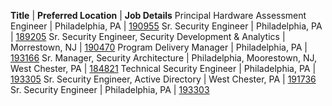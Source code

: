 **Title**  |  **Preferred Location**  | **Job Details**
Principal Hardware Assessment Engineer | Philadelphia, PA | [190955](https://jobs.comcast.com/job-190955-principal-hardware-assessment-engineer-in-philadelphia-pa-telecommunications)
Sr. Security Engineer | Philadelphia, PA | [189205](https://jobs.comcast.com/job-189205-senior-security-engineer-in-philadelphia-pa-telecommunications)
Sr. Security Engineer, Security Development & Analytics | Morrestown, NJ | [190470](https://jobs.comcast.com/job-190470-senior-security-engineer-security-development-analytics-in-moorestown-nj-technology-it)
Program Delivery Manager | Philadelphia, PA | [193166](https://jobs.comcast.com/job-193166-program-delivery-manager-in-philadelphia-pa-telecommunications)
Sr. Manager, Security Architecture | Philadelphia, Moorestown, NJ, West Chester, PA | [184821](https://jobs.comcast.com/job-184821-sr-manager-security-architecture-in-philadelphia-pa-telecommunications)
Technical Security Engineer | Philadelphia, PA | [193305](https://jobs.comcast.com/job-193305-technical-security-engineer-in-philadelphia-pa-telecommunications)
Sr. Security Engineer, Active Directory | West Chester, PA | [191736](https://jobs.comcast.com/job-191736-sr-security-engineer-active-directory-in-west-chester-pa-telecommunications)
Sr. Security Engineer | Philadelphia, PA | [193303](https://jobs.comcast.com/job-193303-sr-security-engineer-in-philadelphia-pa-telecommunications)

